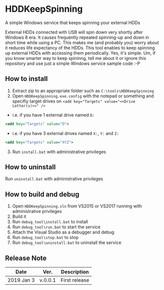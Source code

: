 # HDDKeepSpinning
A simple Windows service that keeps spinning your external HDDs

External HDDs connected with USB will spin down very shortly after Windows 8 era. It causes frequently repeated spinning-up and down in short time while using a PC. This makes me (and probably you) worry about it reduces life expectancy of the HDDs. This tool enables to keep spinning up external HDDs with accessing them periodically. Yes, it's simple. Um, if you know smarter way to keep spininng, tell me about it or ignore this repository and use just a simple Windows service sample code :-P

## How to install

1. Extract zip to an appropriate folder such as `C:\tools\HDDKeepSpinning`
2. Open `HDDKeepSpinning.exe.config` with the notepad or something and specifiy target drives on `<add key="Targets" value="<<Drive Letter(s)>>" />`
  * i.e. if you have 1 external drive named `D:`
  ```xml
  <add key="Targets" value="D">
  ```  
  * i.e. if you have 3 external drives named `X:`, `Y:` and `Z:`
  ```xml
  <add key="Targets" value="XYZ">
  ```
3. Run `install.bat` with administrative privileges

## How to uninstall

Run `uninstall.bat` with administrative privileges

## How to build and debug

1. Open `HDDKeepSpinning.sln` from VS2015 or VS2017 running with administrative privileges
1. Build it
1. Run `debug_tool\install.bat` to install
1. Run `debug_tool\run.bat` to start the service
1. Attach the Visual Studio as a debugger and debug
1. Run `debug_tool\stop.bat` to stop
1. Run `debug_tool\uninstall.bat` to uninstall the service

## Release Note

|Date|Ver.|Description|
|----|----|-----------|
|2019 Jan 3|v.0.0.1|First release|
